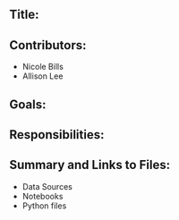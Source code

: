 
Title: 
 - 

Contributors:
 - 
 - Nicole Bills 
 - Allison Lee

Goals:
 - 
 
Responsibilities:
 - 

Summary and Links to Files:
 - 
 - Data Sources
 - Notebooks
 - Python files
